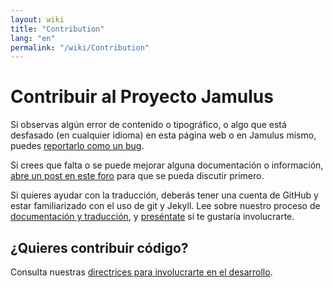 ```yaml
---
layout: wiki
title: "Contribution"
lang: "en"
permalink: "/wiki/Contribution"
---
```


# Contribuir al Proyecto Jamulus

Si observas algún error de contenido o tipográfico, o algo que está desfasado (en cualquier idioma) en esta página web o en Jamulus mismo, puedes <a href="https://github.com/jamulussoftware/jamulus/issues">reportarlo como un bug</a>.

Si crees que falta o se puede mejorar alguna documentación o información, <a href="https://github.com/jamulussoftware/jamulus/discussions">abre un post en este foro</a> para que se pueda discutir primero.

Si quieres ayudar con la traducción, deberás tener una cuenta de GitHub y estar familiarizado con el uso de git y Jekyll. Lee sobre nuestro proceso de [documentación y traducción](https://github.com/jamulussoftware/jamuluswebsite/blob/changes/CONTRIBUTING.md), y [preséntate](https://github.com/jamulussoftware/jamulus/discussions) si te gustaría involucrarte.


## ¿Quieres contribuir código?

Consulta nuestras [directrices para involucrarte en el desarrollo](https://github.com/jamulussoftware/jamulus/blob/master/CONTRIBUTING.md).
